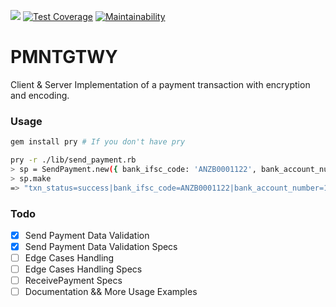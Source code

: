 [<img src="https://travis-ci.org/anik3tra0/pmntgtwy.svg?branch=master">]()
[![Test Coverage](https://api.codeclimate.com/v1/badges/07dc716514f2f81693bf/test_coverage)](https://codeclimate.com/github/anik3tra0/pmntgtwy/test_coverage)
[![Maintainability](https://api.codeclimate.com/v1/badges/07dc716514f2f81693bf/maintainability)](https://codeclimate.com/github/anik3tra0/pmntgtwy/maintainability)

# PMNTGTWY

Client & Server Implementation of a payment transaction with encryption and encoding.

### Usage

```sh
gem install pry # If you don't have pry

pry -r ./lib/send_payment.rb
> sp = SendPayment.new({ bank_ifsc_code: 'ANZB0001122', bank_account_number: '1111222233334444', amount: '105000', merchant_transaction_ref: 'txn001', transaction_date: '2017-10-12', payment_gateway_merchant_reference: 'merc001' })
> sp.make
=> "txn_status=success|bank_ifsc_code=ANZB0001122|bank_account_number=1111222233334444|amount=105000|merchant_transaction_ref=txn001|transaction_date=2017-10-12|hash=aa440981747d01de3ac832f9fbf75626e684175c|payment_gateway_transaction_reference=pg_txn_0001"
```

### Todo

- [x] Send Payment Data Validation
- [x] Send Payment Data Validation Specs
- [ ] Edge Cases Handling
- [ ] Edge Cases Handling Specs
- [ ] ReceivePayment Specs
- [ ] Documentation && More Usage Examples
